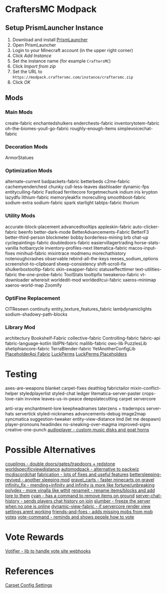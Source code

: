 # CraftersMC Modpack

## Setup PrismLauncher Instance
1. Download and install [PrismLauncher](https://prismlauncher.org/)
1. Open PrismLauncher
1. Login to your Minecraft account (in the upper right corner)
1. Click *Add Instance*
1. Set the instance name (for example `CraftersMC`)
1. Click *Import from zip*
1. Set the URL to `https://modpack.craftersmc.com/instance/craftersmc.zip`
1. Click *OK*

## Mods
### Main Mods
create-fabric
enchantedshulkers
enderchests-fabric
inventorytotem-fabric
oh-the-biomes-youll-go-fabric
roughly-enough-items
simplevoicechat-fabric

### Decoration Mods
ArmorStatues

### Optimization Mods
alternate-current
badpackets-fabric
betterbeds
c2me-fabric
cachemyenderchest
chunky
cull-less-leaves
dashloader
dynamic-fps
entityculling-fabric
Fastload
ferritecore
forgetmechunk
indium
iris
krypton
lazydfu
lithium-fabric
memoryleakfix
moreculling
smoothboot-fabric
sodium-extra
sodium-fabric
spark
starlight
tabtps-fabric
thorium

### Utility Mods
accurate-block-placement
advancedtooltips
appleskin-fabric
auto-clicker-fabric
beenfo
better-dark-mode
BetterAdvancements-Fabric
BetterF3
better-third-person
blockmeter
bobby
borderless-mining
brb
chat-up
cyclepaintings-fabric
doubledoors-fabric
easiervillagertrading
horse-stats-vanilla
hotbarcycle
inventory-profiles-next
litematica-fabric
macos-input-fixes
minihud-fabric
mixintrace
modmenu
morechathistory
notenoughcrashes
observable
rebind-all-the-keys
reeses_sodium_options
screenshot-to-clipboard
sheep-consistency
shift-scroll-fix
shulkerboxtooltip-fabric
skin-swapper-fabric
statuseffecttimer
text-utilities-fabric
the-one-probe-fabric
ToolStats
tooltipfix
tweakeroo-fabric
vt-downloader
whereisit
worldedit-mod
worldeditcui-fabric
xaeros-minimap
xaeros-world-map
Zoomify

### OptiFine Replacement
CITResewn
continuity
entity_texture_features_fabric
lambdynamiclights
sodium-shadowy-path-blocks

### Library Mod
architectury
Bookshelf-Fabric
collective-fabric
Controlling-fabric
fabric-api
fabric-language-kotlin
libIPN-fabric
malilib-fabric
owo-lib
PuzzlesLib
shetiphiancore-fabric
TerraBlender-fabric
YetAnotherConfigLib
[PlaceholderApi Fabric](https://github.com/Patbox/TextPlaceholderAPI)
[LuckPerms](https://modrinth.com/mod/luckperms)
[LuckPerms Placeholders](https://github.com/LuckPerms/placeholders)

# Testing
axes-are-weapons
blanket
carpet-fixes
deathlog
fabrictailor
mixin-conflict-helper
styledplayerlist
styled-chat
ledger
litematica-server-paster
crops-love-rain
invview
leaves-us-in-peace
deepslatecutting
carpet
servercore


anti-xray
enchantment-lore
keepheadnames
taterzens + tradernpcs
server-hats
servertick
styled-nicknames
advancements-debug
image2map
syncmatica
suggestion-tweaker
entity-view-distance
lmd (let me despawn)
player-pronouns
headindex
no-sneaking-over-magma
improved-signs
creative-one-punch
[audioplayer - custom music disks and goat horns](https://modrinth.com/mod/audioplayer)



# Possible Alternatives
[couplings - double doors/gates/trapdoors + redstone](https://modrinth.com/mod/couplings)
[worldspecificviewdistance](https://modrinth.com/mod/worldspecificviewdistance)
[automodpack - alternative to packwiz](https://modrinth.com/mod/automodpack)
[mcdiscordchat](https://modrinth.com/mod/mcdiscordchat)
[fabrication - lots of fixes and useful features](https://modrinth.com/mod/fabrication)
[bettersleeping-revived - another sleeping mod](https://modrinth.com/mod/bettersleeping-revived)
[gravel_carts - faster minecarts on gravel](https://modrinth.com/mod/gravel_carts)
[infinity_fix - mending+infinity and infinity is more like fortune/unbreaking](https://modrinth.com/mod/infinity_fix)
[polydex - more vinalla like wthit](https://modrinth.com/mod/polydex)
[renameit - rename items/blocks and add lore to them](https://modrinth.com/mod/renameit)
[cyan - has a command to remove items on ground](https://modrinth.com/mod/cyan)
[server-chat-history - sends players chat history on join](https://modrinth.com/mod/server-chat-history)
[slumber - freeze the server when no one is online](https://modrinth.com/mod/slumber)
[dynamic-view-fabric - if servercore render view settings arent working](https://www.curseforge.com/minecraft/mc-mods/dynamic-view-fabric)
[friends-and-foes - adds missing mobs from mob votes](https://www.curseforge.com/minecraft/mc-mods/friends-and-foes)
[vote-command - reminds and shows people how to vote](https://modrinth.com/mod/vote-command)

# Vote Rewards
[Votifier - lib to handle vote site webhooks](https://github.com/DrexHD/Fabric-Votifier)


# References
[Carpet Config Settings](https://github.com/gnembon/fabric-carpet/wiki/Current-Available-Settings)